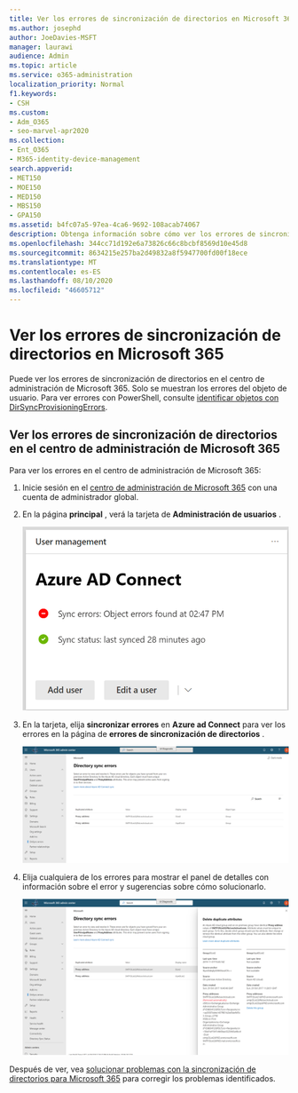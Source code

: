 ```yaml
---
title: Ver los errores de sincronización de directorios en Microsoft 365
ms.author: josephd
author: JoeDavies-MSFT
manager: laurawi
audience: Admin
ms.topic: article
ms.service: o365-administration
localization_priority: Normal
f1.keywords:
- CSH
ms.custom:
- Adm_O365
- seo-marvel-apr2020
ms.collection:
- Ent_O365
- M365-identity-device-management
search.appverid:
- MET150
- MOE150
- MED150
- MBS150
- GPA150
ms.assetid: b4fc07a5-97ea-4ca6-9692-108acab74067
description: Obtenga información sobre cómo ver los errores de sincronización de directorios y posibles soluciones en el centro de administración de Microsoft 365.
ms.openlocfilehash: 344cc71d192e6a73826c66c8bcbf8569d10e45d8
ms.sourcegitcommit: 8634215e257ba2d49832a8f5947700fd00f18ece
ms.translationtype: MT
ms.contentlocale: es-ES
ms.lasthandoff: 08/10/2020
ms.locfileid: "46605712"
---
```

# <a name="view-directory-synchronization-errors-in-microsoft-365"></a>Ver los errores de sincronización de directorios en Microsoft 365

Puede ver los errores de sincronización de directorios en el centro de administración de Microsoft 365. Solo se muestran los errores del objeto de usuario. Para ver errores con PowerShell, consulte [identificar objetos con DirSyncProvisioningErrors](https://docs.microsoft.com/azure/active-directory/hybrid/how-to-connect-syncservice-duplicate-attribute-resiliency).

## <a name="view-directory-synchronization-errors-in-the-microsoft-365-admin-center"></a>Ver los errores de sincronización de directorios en el centro de administración de Microsoft 365

Para ver los errores en el centro de administración de Microsoft 365:
  
1. Inicie sesión en el [centro de administración de Microsoft 365](https://admin.microsoft.com) con una cuenta de administrador global. 
    
2. En la página **principal** , verá la tarjeta de **Administración de usuarios** . 
    
    ![La tarjeta de administración de usuarios en el centro de administración de Microsoft 365](media/060006e9-de61-49d5-8979-e77cda198e71.png)
  
3. En la tarjeta, elija **sincronizar errores** en **Azure ad Connect** para ver los errores en la página de **errores de sincronización de directorios** .   
    
    ![Un ejemplo de la página de errores de sincronización de directorios](media/882094a3-80d3-4aae-b90b-78b27047974c.png)

4. Elija cualquiera de los errores para mostrar el panel de detalles con información sobre el error y sugerencias sobre cómo solucionarlo.

   ![Ejemplo de los detalles de un error de sincronización de directorios](media/a6e302d4-6be7-4e3a-b4b5-81c5a2c02952.png)
  
Después de ver, vea [solucionar problemas con la sincronización de directorios para Microsoft 365](fix-problems-with-directory-synchronization.md) para corregir los problemas identificados.

